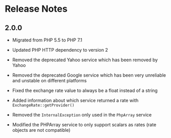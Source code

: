 # Release Notes

## 2.0.0

- Migrated from PHP 5.5 to PHP 7.1

- Updated PHP HTTP dependency to version 2

- Removed the deprecated Yahoo service which has been removed by Yahoo

- Removed the deprecated Google service which has been very unreliable and unstable on different platforms

- Fixed the exchange rate value to always be a float instead of a string

- Added information about which service returned a rate with `ExchangeRate::getProvider()`

- Removed the `InternalException` only used in the `PhpArray` service

- Modified the PHPArray service to only support scalars as rates (rate objects are not compatible)
